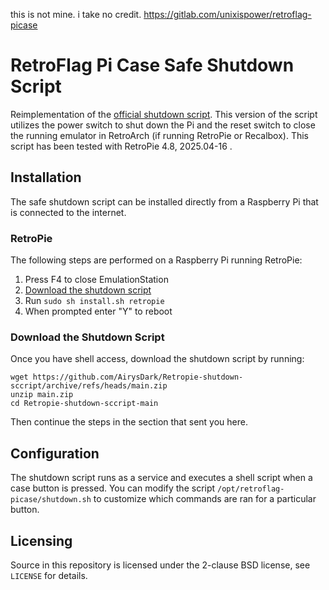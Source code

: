 this is not mine. i take no credit.
https://gitlab.com/unixispower/retroflag-picase

# RetroFlag Pi Case Safe Shutdown Script
Reimplementation of the [official shutdown script](
https://github.com/RetroFlag/retroflag-picase). This version of the
script utilizes the power switch to shut down the Pi and the reset switch to
close the running emulator in RetroArch (if running RetroPie or Recalbox).
This script has been tested with RetroPie 4.8, 2025.04-16 .


## Installation
The safe shutdown script can be installed directly from a Raspberry Pi that is
connected to the internet.

### RetroPie
The following steps are performed on a Raspberry Pi running RetroPie:

1. Press F4 to close EmulationStation
2. [Download the shutdown script](#download-the-shutdown-script)
3. Run `sudo sh install.sh retropie`
4. When prompted enter "Y" to reboot


### Download the Shutdown Script
Once you have shell access, download the shutdown script by running:

```shell
wget https://github.com/AirysDark/Retropie-shutdown-sccript/archive/refs/heads/main.zip
unzip main.zip
cd Retropie-shutdown-sccript-main
```

Then continue the steps in the section that sent you here.


## Configuration
The shutdown script runs as a service and executes a shell script when a case
button is pressed. You can modify the script `/opt/retroflag-picase/shutdown.sh`
to customize which commands are ran for a particular button.


## Licensing
Source in this repository is licensed under the 2-clause BSD license, see
`LICENSE` for details.
